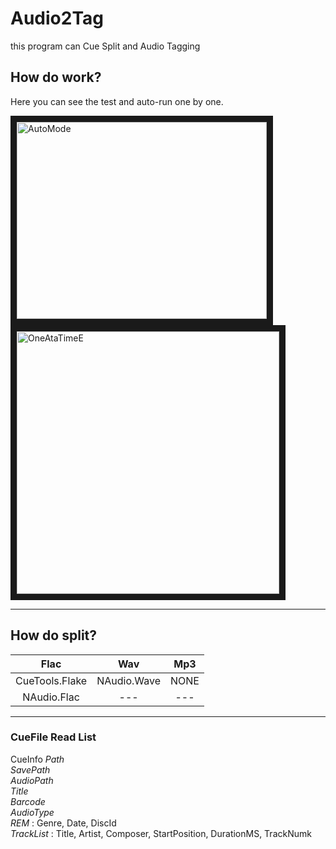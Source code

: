 # Audio2Tag
this program can Cue Split and Audio Tagging

## How do work?

Here you can see the test and auto-run one by one.

<a href="http://www.youtube.com/watch?feature=player_embedded&v=AvuBsFO4lJI
" target="_blank"><img src="http://img.youtube.com/vi/AvuBsFO4lJI/0.jpg" 
alt="AutoMode" width="400" height="315" border="10" /></a>
<a href="http://www.youtube.com/watch?feature=player_embedded&v=a2aiL5Bq8F8
" target="_blank"><img src="http://img.youtube.com/vi/a2aiL5Bq8F8/0.jpg" 
alt="OneAtaTimeE" width="420" height="#15" border="10" /></a>

<hr/>

## How do split?

   Flac |   Wav  |   Mp3
:------:|:------:|:-----:
CueTools.Flake | NAudio.Wave | NONE
NAudio.Flac    |  --- | ---

<hr />

### CueFile Read List

CueInfo
 *Path*  
 *SavePath*  
 *AudioPath*  
 *Title*  
 *Barcode*  
 *AudioType*  
 *REM* : Genre, Date, DiscId  
 *TrackList* : Title, Artist, Composer, StartPosition, DurationMS, TrackNumk  
